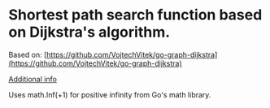 # Shortest path search function based on Dijkstra's algorithm.

Based on: [https://github.com/VojtechVitek/go-graph-dijkstra](https://github.com/VojtechVitek/go-graph-dijkstra)

[Additional info](http://www.ifp.illinois.edu/~angelia/ge330fall09_dijkstra_l18.pdf)

Uses math.Inf(+1) for positive infinity from Go's math library.